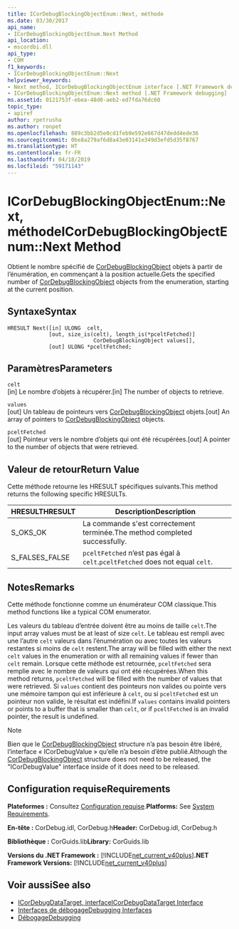 ```yaml
---
title: ICorDebugBlockingObjectEnum::Next, méthode
ms.date: 03/30/2017
api_name:
- ICorDebugBlockingObjectEnum.Next Method
api_location:
- mscordbi.dll
api_type:
- COM
f1_keywords:
- ICorDebugBlockingObjectEnum::Next
helpviewer_keywords:
- Next method, ICorDebugBlockingObjectEnum interface [.NET Framework debugging]
- ICorDebugBlockingObjectEnum::Next method [.NET Framework debugging]
ms.assetid: 0121753f-ebea-48d0-aeb2-ed7fda76dc60
topic_type:
- apiref
author: rpetrusha
ms.author: ronpet
ms.openlocfilehash: 889c3bb2d5e0cd1feb9e592e667d47dedd4ede36
ms.sourcegitcommit: 0be8a279af6d8a43e03141e349d3efd5d35f8767
ms.translationtype: HT
ms.contentlocale: fr-FR
ms.lasthandoff: 04/18/2019
ms.locfileid: "59171143"
---
```

# <a name="icordebugblockingobjectenumnext-method"></a><span data-ttu-id="8832a-102">ICorDebugBlockingObjectEnum::Next, méthode</span><span class="sxs-lookup"><span data-stu-id="8832a-102">ICorDebugBlockingObjectEnum::Next Method</span></span>
<span data-ttu-id="8832a-103">Obtient le nombre spécifié de [CorDebugBlockingObject](../../../../docs/framework/unmanaged-api/debugging/cordebugblockingobject-structure.md) objets à partir de l’énumération, en commençant à la position actuelle.</span><span class="sxs-lookup"><span data-stu-id="8832a-103">Gets the specified number of [CorDebugBlockingObject](../../../../docs/framework/unmanaged-api/debugging/cordebugblockingobject-structure.md) objects from the enumeration, starting at the current position.</span></span>  
  
## <a name="syntax"></a><span data-ttu-id="8832a-104">Syntaxe</span><span class="sxs-lookup"><span data-stu-id="8832a-104">Syntax</span></span>  
  
```  
HRESULT Next([in] ULONG  celt,  
             [out, size_is(celt), length_is(*pceltFetched)]  
                           CorDebugBlockingObject values[],  
             [out] ULONG *pceltFetched;  
```  
  
## <a name="parameters"></a><span data-ttu-id="8832a-105">Paramètres</span><span class="sxs-lookup"><span data-stu-id="8832a-105">Parameters</span></span>  
 `celt`  
 <span data-ttu-id="8832a-106">[in] Le nombre d’objets à récupérer.</span><span class="sxs-lookup"><span data-stu-id="8832a-106">[in] The number of objects to retrieve.</span></span>  
  
 `values`  
 <span data-ttu-id="8832a-107">[out] Un tableau de pointeurs vers [CorDebugBlockingObject](../../../../docs/framework/unmanaged-api/debugging/cordebugblockingobject-structure.md) objets.</span><span class="sxs-lookup"><span data-stu-id="8832a-107">[out] An array of pointers to [CorDebugBlockingObject](../../../../docs/framework/unmanaged-api/debugging/cordebugblockingobject-structure.md) objects.</span></span>  
  
 `pceltFetched`  
 <span data-ttu-id="8832a-108">[out] Pointeur vers le nombre d’objets qui ont été récupérées.</span><span class="sxs-lookup"><span data-stu-id="8832a-108">[out] A pointer to the number of objects that were retrieved.</span></span>  
  
## <a name="return-value"></a><span data-ttu-id="8832a-109">Valeur de retour</span><span class="sxs-lookup"><span data-stu-id="8832a-109">Return Value</span></span>  
 <span data-ttu-id="8832a-110">Cette méthode retourne les HRESULT spécifiques suivants.</span><span class="sxs-lookup"><span data-stu-id="8832a-110">This method returns the following specific HRESULTs.</span></span>  
  
|<span data-ttu-id="8832a-111">HRESULT</span><span class="sxs-lookup"><span data-stu-id="8832a-111">HRESULT</span></span>|<span data-ttu-id="8832a-112">Description</span><span class="sxs-lookup"><span data-stu-id="8832a-112">Description</span></span>|  
|-------------|-----------------|  
|<span data-ttu-id="8832a-113">S_OK</span><span class="sxs-lookup"><span data-stu-id="8832a-113">S_OK</span></span>|<span data-ttu-id="8832a-114">La commande s'est correctement terminée.</span><span class="sxs-lookup"><span data-stu-id="8832a-114">The method completed successfully.</span></span>|  
|<span data-ttu-id="8832a-115">S_FALSE</span><span class="sxs-lookup"><span data-stu-id="8832a-115">S_FALSE</span></span>|<span data-ttu-id="8832a-116">`pceltFetched` n’est pas égal à `celt`.</span><span class="sxs-lookup"><span data-stu-id="8832a-116">`pceltFetched` does not equal `celt`.</span></span>|  
  
## <a name="remarks"></a><span data-ttu-id="8832a-117">Notes</span><span class="sxs-lookup"><span data-stu-id="8832a-117">Remarks</span></span>  
 <span data-ttu-id="8832a-118">Cette méthode fonctionne comme un énumérateur COM classique.</span><span class="sxs-lookup"><span data-stu-id="8832a-118">This method functions like a typical COM enumerator.</span></span>  
  
 <span data-ttu-id="8832a-119">Les valeurs du tableau d’entrée doivent être au moins de taille `celt`.</span><span class="sxs-lookup"><span data-stu-id="8832a-119">The input array values must be at least of size `celt`.</span></span> <span data-ttu-id="8832a-120">Le tableau est rempli avec une l’autre `celt` valeurs dans l’énumération ou avec toutes les valeurs restantes si moins de `celt` restent.</span><span class="sxs-lookup"><span data-stu-id="8832a-120">The array will be filled with either the next `celt` values in the enumeration or with all remaining values if fewer than `celt` remain.</span></span> <span data-ttu-id="8832a-121">Lorsque cette méthode est retournée, `pceltFetched` sera remplie avec le nombre de valeurs qui ont été récupérées.</span><span class="sxs-lookup"><span data-stu-id="8832a-121">When this method returns, `pceltFetched` will be filled with the number of values that were retrieved.</span></span> <span data-ttu-id="8832a-122">Si `values` contient des pointeurs non valides ou pointe vers une mémoire tampon qui est inférieure à `celt`, ou si `pceltFetched` est un pointeur non valide, le résultat est indéfini.</span><span class="sxs-lookup"><span data-stu-id="8832a-122">If `values` contains invalid pointers or points to a buffer that is smaller than `celt`, or if `pceltFetched` is an invalid pointer, the result is undefined.</span></span>  
  
> [!NOTE]
>  <span data-ttu-id="8832a-123">Bien que le [CorDebugBlockingObject](../../../../docs/framework/unmanaged-api/debugging/cordebugblockingobject-structure.md) structure n’a pas besoin être libéré, l’interface « ICorDebugValue » qu’elle n’a besoin d’être publié.</span><span class="sxs-lookup"><span data-stu-id="8832a-123">Although the [CorDebugBlockingObject](../../../../docs/framework/unmanaged-api/debugging/cordebugblockingobject-structure.md) structure does not need to be released, the "ICorDebugValue" interface inside of it does need to be released.</span></span>  
  
## <a name="requirements"></a><span data-ttu-id="8832a-124">Configuration requise</span><span class="sxs-lookup"><span data-stu-id="8832a-124">Requirements</span></span>  
 <span data-ttu-id="8832a-125">**Plateformes :** Consultez [Configuration requise](../../../../docs/framework/get-started/system-requirements.md).</span><span class="sxs-lookup"><span data-stu-id="8832a-125">**Platforms:** See [System Requirements](../../../../docs/framework/get-started/system-requirements.md).</span></span>  
  
 <span data-ttu-id="8832a-126">**En-tête :** CorDebug.idl, CorDebug.h</span><span class="sxs-lookup"><span data-stu-id="8832a-126">**Header:** CorDebug.idl, CorDebug.h</span></span>  
  
 <span data-ttu-id="8832a-127">**Bibliothèque :** CorGuids.lib</span><span class="sxs-lookup"><span data-stu-id="8832a-127">**Library:** CorGuids.lib</span></span>  
  
 <span data-ttu-id="8832a-128">**Versions du .NET Framework :** [!INCLUDE[net_current_v40plus](../../../../includes/net-current-v40plus-md.md)]</span><span class="sxs-lookup"><span data-stu-id="8832a-128">**.NET Framework Versions:** [!INCLUDE[net_current_v40plus](../../../../includes/net-current-v40plus-md.md)]</span></span>  
  
## <a name="see-also"></a><span data-ttu-id="8832a-129">Voir aussi</span><span class="sxs-lookup"><span data-stu-id="8832a-129">See also</span></span>

- [<span data-ttu-id="8832a-130">ICorDebugDataTarget, interface</span><span class="sxs-lookup"><span data-stu-id="8832a-130">ICorDebugDataTarget Interface</span></span>](../../../../docs/framework/unmanaged-api/debugging/icordebugdatatarget-interface.md)
- [<span data-ttu-id="8832a-131">Interfaces de débogage</span><span class="sxs-lookup"><span data-stu-id="8832a-131">Debugging Interfaces</span></span>](../../../../docs/framework/unmanaged-api/debugging/debugging-interfaces.md)
- [<span data-ttu-id="8832a-132">Débogage</span><span class="sxs-lookup"><span data-stu-id="8832a-132">Debugging</span></span>](../../../../docs/framework/unmanaged-api/debugging/index.md)

